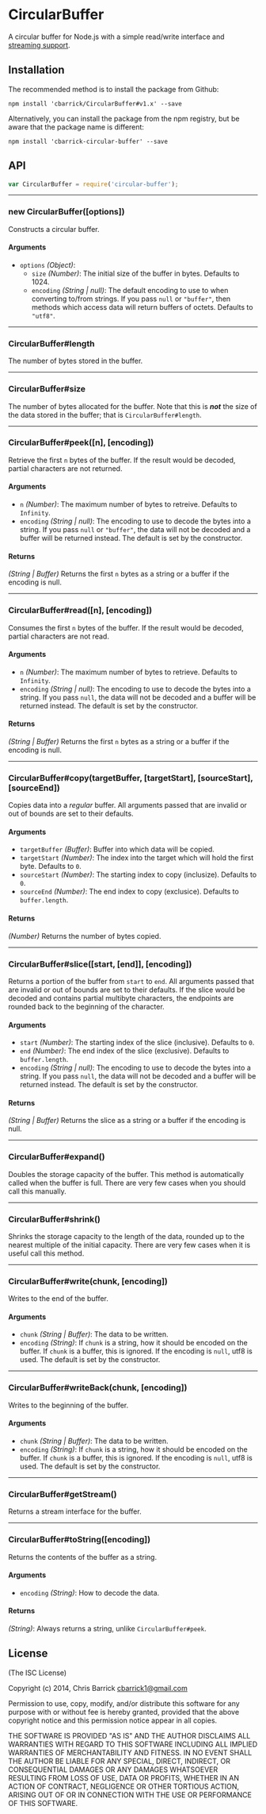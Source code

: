 CircularBuffer
==================================================
A circular buffer for Node.js with a simple read/write interface and <a href="#getStream">streaming support</a>.


Installation
--------------------------------------------------

The recommended method is to install the package from Github:

```shell
npm install 'cbarrick/CircularBuffer#v1.x' --save
```

Alternatively, you can install the package from the npm registry, but be aware that the package name is different:

```shell
npm install 'cbarrick-circular-buffer' --save
```


API
--------------------------------------------------

```javascript
var CircularBuffer = require('circular-buffer');
```

-----

### new CircularBuffer([options])

Constructs a circular buffer.

#### Arguments
- `options` *(Object)*:
	- `size` *(Number)*: The initial size of the buffer in bytes. Defaults to 1024.
	- `encoding` *(String | null)*: The default encoding to use to when converting to/from strings. If you pass `null` or `"buffer"`, then methods which access data will return buffers of octets. Defaults to `"utf8"`.

-----

### CircularBuffer#length

The number of bytes stored in the buffer.

-----

### CircularBuffer#size

The number of bytes allocated for the buffer. Note that this is ***not*** the size of the data stored in the buffer; that is `CircularBuffer#length`.

-----

### CircularBuffer#peek([n], [encoding])

Retrieve the first `n` bytes of the buffer. If the result would be decoded, partial characters are not returned.

#### Arguments
- `n` *(Number)*: The maximum number of bytes to retreive. Defaults to `Infinity`.
- `encoding` *(String | null)*: The encoding to use to decode the bytes into a string. If you pass `null` or `"buffer"`, the data will not be decoded and a buffer will be returned instead. The default is set by the constructor.

#### Returns
*(String | Buffer)* Returns the first `n` bytes as a string or a buffer if the encoding is null.


-----

### CircularBuffer#read([n], [encoding])

Consumes the first `n` bytes of the buffer. If the result would be decoded, partial characters are not read.

#### Arguments
- `n` *(Number)*: The maximum number of bytes to retrieve. Defaults to `Infinity`.
- `encoding` *(String | null)*: The encoding to use to decode the bytes into a string. If you pass `null`, the data will not be decoded and a buffer will be returned instead. The default is set by the constructor.

#### Returns
*(String | Buffer)* Returns the first `n` bytes as a string or a buffer if the encoding is null.

-----

### CircularBuffer#copy(targetBuffer, [targetStart], [sourceStart], [sourceEnd])

Copies data into a *regular* buffer. All arguments passed that are invalid or out of bounds are set to their defaults.

#### Arguments
- `targetBuffer` *(Buffer)*: Buffer into which data will be copied.
- `targetStart` *(Number)*: The index into the target which will hold the first byte. Defaults to `0`.
- `sourceStart` *(Number)*: The starting index to copy (inclusize). Defaults to `0`.
- `sourceEnd` *(Number)*: The end index to copy (exclusice). Defaults to `buffer.length`.

#### Returns
*(Number)* Returns the number of bytes copied.

-----

### CircularBuffer#slice([start, [end]], [encoding])

Returns a portion of the buffer from `start` to `end`. All arguments passed that are
invalid or out of bounds are set to their defaults. If the slice would be decoded and contains partial multibyte characters, the endpoints are rounded back to the beginning of the character.

#### Arguments
- `start` *(Number)*: The starting index of the slice (inclusive). Defaults to `0`.
- `end` *(Number)*: The end index of the slice (exclusive). Defaults to `buffer.length`.
- `encoding` *(String | null)*: The encoding to use to decode the bytes into a string. If you pass `null`, the data will not be decoded and a buffer will be returned instead. The default is set by the constructor.

#### Returns
*(String | Buffer)* Returns the slice as a string or a buffer if the encoding is null.

-----

### CircularBuffer#expand()

Doubles the storage capacity of the buffer. This method is automatically called when the buffer is full. There are very few cases when you should call this manually.

-----

### CircularBuffer#shrink()

Shrinks the storage capacity to the length of the data, rounded up to the nearest multiple of the initial capacity. There are very few cases when it is useful call this method.

-----

### CircularBuffer#write(chunk, [encoding])

Writes to the end of the buffer.

#### Arguments
- `chunk` *(String | Buffer)*: The data to be written.
- `encoding` *(String)*: If `chunk` is a string, how it should be encoded on the buffer. If `chunk` is a buffer, this is ignored. If the encoding is `null`, utf8 is used. The default is set by the constructor.

-----

### CircularBuffer#writeBack(chunk, [encoding])

Writes to the beginning of the buffer.

#### Arguments
- `chunk` *(String | Buffer)*: The data to be written.
- `encoding` *(String)*: If `chunk` is a string, how it should be encoded on the buffer. If `chunk` is a buffer, this is ignored. If the encoding is `null`, utf8 is used. The default is set by the constructor.

-----

<a name="getStream"></a>
### CircularBuffer#getStream()

Returns a stream interface for the buffer.

-----

### CircularBuffer#toString([encoding])

Returns the contents of the buffer as a string.

#### Arguments
- `encoding` *(String)*: How to decode the data.

#### Returns
*(String)*: Always returns a string, unlike `CircularBuffer#peek`.


License
--------------------------------------------------
(The ISC License)

Copyright (c) 2014, Chris Barrick <cbarrick1@gmail.com>

Permission to use, copy, modify, and/or distribute this software for any purpose with or without fee is hereby granted, provided that the above copyright notice and this permission notice appear in all copies.

THE SOFTWARE IS PROVIDED "AS IS" AND THE AUTHOR DISCLAIMS ALL WARRANTIES WITH REGARD TO THIS SOFTWARE INCLUDING ALL IMPLIED WARRANTIES OF MERCHANTABILITY AND FITNESS. IN NO EVENT SHALL THE AUTHOR BE LIABLE FOR ANY SPECIAL, DIRECT, INDIRECT, OR CONSEQUENTIAL DAMAGES OR ANY DAMAGES WHATSOEVER RESULTING FROM LOSS OF USE, DATA OR PROFITS, WHETHER IN AN ACTION OF CONTRACT, NEGLIGENCE OR OTHER TORTIOUS ACTION, ARISING OUT OF OR IN CONNECTION WITH THE USE OR PERFORMANCE OF THIS SOFTWARE.
